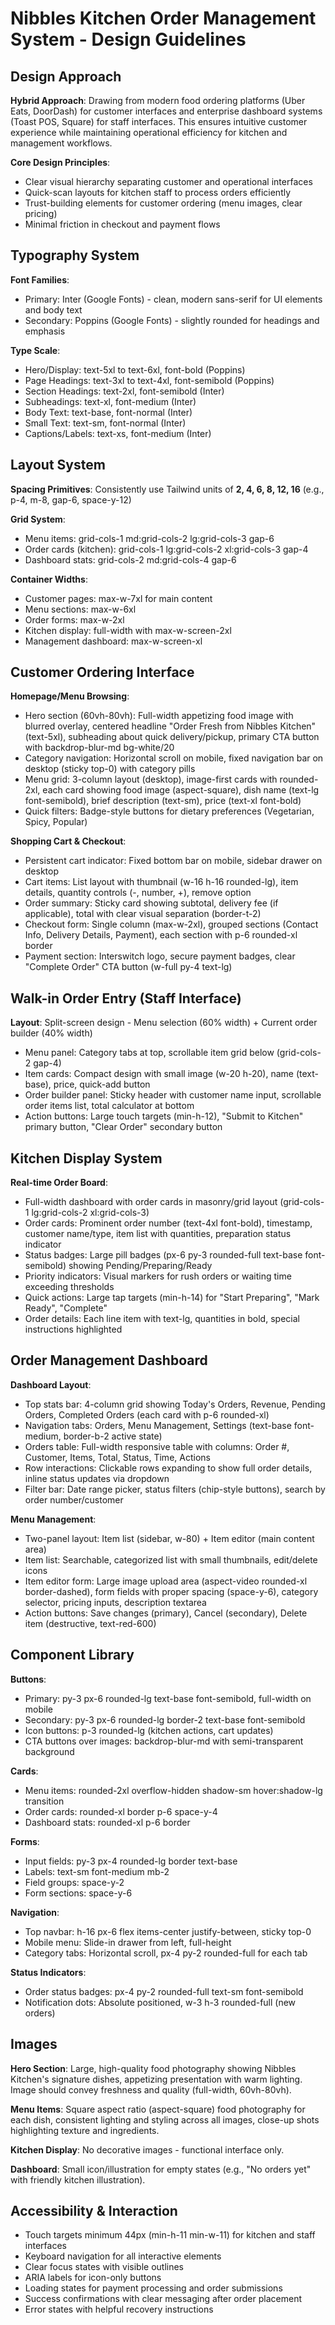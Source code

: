 # Nibbles Kitchen Order Management System - Design Guidelines

## Design Approach

**Hybrid Approach**: Drawing from modern food ordering platforms (Uber Eats, DoorDash) for customer interfaces and enterprise dashboard systems (Toast POS, Square) for staff interfaces. This ensures intuitive customer experience while maintaining operational efficiency for kitchen and management workflows.

**Core Design Principles**:
- Clear visual hierarchy separating customer and operational interfaces
- Quick-scan layouts for kitchen staff to process orders efficiently
- Trust-building elements for customer ordering (menu images, clear pricing)
- Minimal friction in checkout and payment flows

## Typography System

**Font Families**: 
- Primary: Inter (Google Fonts) - clean, modern sans-serif for UI elements and body text
- Secondary: Poppins (Google Fonts) - slightly rounded for headings and emphasis

**Type Scale**:
- Hero/Display: text-5xl to text-6xl, font-bold (Poppins)
- Page Headings: text-3xl to text-4xl, font-semibold (Poppins)
- Section Headings: text-2xl, font-semibold (Inter)
- Subheadings: text-xl, font-medium (Inter)
- Body Text: text-base, font-normal (Inter)
- Small Text: text-sm, font-normal (Inter)
- Captions/Labels: text-xs, font-medium (Inter)

## Layout System

**Spacing Primitives**: Consistently use Tailwind units of **2, 4, 6, 8, 12, 16** (e.g., p-4, m-8, gap-6, space-y-12)

**Grid System**:
- Menu items: grid-cols-1 md:grid-cols-2 lg:grid-cols-3 gap-6
- Order cards (kitchen): grid-cols-1 lg:grid-cols-2 xl:grid-cols-3 gap-4
- Dashboard stats: grid-cols-2 md:grid-cols-4 gap-6

**Container Widths**:
- Customer pages: max-w-7xl for main content
- Menu sections: max-w-6xl
- Order forms: max-w-2xl
- Kitchen display: full-width with max-w-screen-2xl
- Management dashboard: max-w-screen-xl

## Customer Ordering Interface

**Homepage/Menu Browsing**:
- Hero section (60vh-80vh): Full-width appetizing food image with blurred overlay, centered headline "Order Fresh from Nibbles Kitchen" (text-5xl), subheading about quick delivery/pickup, primary CTA button with backdrop-blur-md bg-white/20
- Category navigation: Horizontal scroll on mobile, fixed navigation bar on desktop (sticky top-0) with category pills
- Menu grid: 3-column layout (desktop), image-first cards with rounded-2xl, each card showing food image (aspect-square), dish name (text-lg font-semibold), brief description (text-sm), price (text-xl font-bold)
- Quick filters: Badge-style buttons for dietary preferences (Vegetarian, Spicy, Popular)

**Shopping Cart & Checkout**:
- Persistent cart indicator: Fixed bottom bar on mobile, sidebar drawer on desktop
- Cart items: List layout with thumbnail (w-16 h-16 rounded-lg), item details, quantity controls (-, number, +), remove option
- Order summary: Sticky card showing subtotal, delivery fee (if applicable), total with clear visual separation (border-t-2)
- Checkout form: Single column (max-w-2xl), grouped sections (Contact Info, Delivery Details, Payment), each section with p-6 rounded-xl border
- Payment section: Interswitch logo, secure payment badges, clear "Complete Order" CTA button (w-full py-4 text-lg)

## Walk-in Order Entry (Staff Interface)

**Layout**: Split-screen design - Menu selection (60% width) + Current order builder (40% width)
- Menu panel: Category tabs at top, scrollable item grid below (grid-cols-2 gap-4)
- Item cards: Compact design with small image (w-20 h-20), name (text-base), price, quick-add button
- Order builder panel: Sticky header with customer name input, scrollable order items list, total calculator at bottom
- Action buttons: Large touch targets (min-h-12), "Submit to Kitchen" primary button, "Clear Order" secondary button

## Kitchen Display System

**Real-time Order Board**:
- Full-width dashboard with order cards in masonry/grid layout (grid-cols-1 lg:grid-cols-2 xl:grid-cols-3)
- Order cards: Prominent order number (text-4xl font-bold), timestamp, customer name/type, item list with quantities, preparation status indicator
- Status badges: Large pill badges (px-6 py-3 rounded-full text-base font-semibold) showing Pending/Preparing/Ready
- Priority indicators: Visual markers for rush orders or waiting time exceeding thresholds
- Quick actions: Large tap targets (min-h-14) for "Start Preparing", "Mark Ready", "Complete"
- Order details: Each line item with text-lg, quantities in bold, special instructions highlighted

## Order Management Dashboard

**Dashboard Layout**:
- Top stats bar: 4-column grid showing Today's Orders, Revenue, Pending Orders, Completed Orders (each card with p-6 rounded-xl)
- Navigation tabs: Orders, Menu Management, Settings (text-base font-medium, border-b-2 active state)
- Orders table: Full-width responsive table with columns: Order #, Customer, Items, Total, Status, Time, Actions
- Row interactions: Clickable rows expanding to show full order details, inline status updates via dropdown
- Filter bar: Date range picker, status filters (chip-style buttons), search by order number/customer

**Menu Management**:
- Two-panel layout: Item list (sidebar, w-80) + Item editor (main content area)
- Item list: Searchable, categorized list with small thumbnails, edit/delete icons
- Item editor form: Large image upload area (aspect-video rounded-xl border-dashed), form fields with proper spacing (space-y-6), category selector, pricing inputs, description textarea
- Action buttons: Save changes (primary), Cancel (secondary), Delete item (destructive, text-red-600)

## Component Library

**Buttons**:
- Primary: py-3 px-6 rounded-lg text-base font-semibold, full-width on mobile
- Secondary: py-3 px-6 rounded-lg border-2 text-base font-semibold
- Icon buttons: p-3 rounded-lg (kitchen actions, cart updates)
- CTA buttons over images: backdrop-blur-md with semi-transparent background

**Cards**:
- Menu items: rounded-2xl overflow-hidden shadow-sm hover:shadow-lg transition
- Order cards: rounded-xl border p-6 space-y-4
- Dashboard stats: rounded-xl p-6 border

**Forms**:
- Input fields: py-3 px-4 rounded-lg border text-base
- Labels: text-sm font-medium mb-2
- Field groups: space-y-2
- Form sections: space-y-6

**Navigation**:
- Top navbar: h-16 px-6 flex items-center justify-between, sticky top-0
- Mobile menu: Slide-in drawer from left, full-height
- Category tabs: Horizontal scroll, px-4 py-2 rounded-full for each tab

**Status Indicators**:
- Order status badges: px-4 py-2 rounded-full text-sm font-semibold
- Notification dots: Absolute positioned, w-3 h-3 rounded-full (new orders)

## Images

**Hero Section**: Large, high-quality food photography showing Nibbles Kitchen's signature dishes, appetizing presentation with warm lighting. Image should convey freshness and quality (full-width, 60vh-80vh).

**Menu Items**: Square aspect ratio (aspect-square) food photography for each dish, consistent lighting and styling across all images, close-up shots highlighting texture and ingredients.

**Kitchen Display**: No decorative images - functional interface only.

**Dashboard**: Small icon/illustration for empty states (e.g., "No orders yet" with friendly kitchen illustration).

## Accessibility & Interaction

- Touch targets minimum 44px (min-h-11 min-w-11) for kitchen and staff interfaces
- Keyboard navigation for all interactive elements
- Clear focus states with visible outlines
- ARIA labels for icon-only buttons
- Loading states for payment processing and order submissions
- Success confirmations with clear messaging after order placement
- Error states with helpful recovery instructions